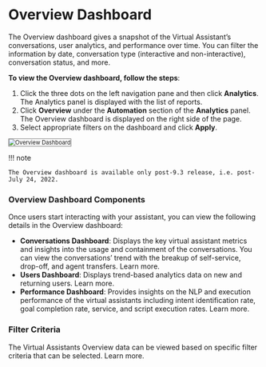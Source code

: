 # **Overview Dashboard**

The Overview dashboard gives a snapshot of the Virtual Assistant’s conversations, user analytics, and performance over time. You can filter the information by date, conversation type (interactive and non-interactive), conversation status, and more.

**To view the Overview dashboard, follow the steps**: 


1. Click the three dots on the left navigation pane and then click **Analytics**. The Analytics panel is displayed with the list of reports.
2. Click **Overview** under the **Automation** section of the **Analytics** panel. The Overview dashboard is displayed on the right side of the page.
3. Select appropriate filters on the dashboard and click **Apply**.

<img src="../images/overview-dashboard.png" alt="Overview Dashboard" title="Overview Dashboard" style="border: 1px solid gray; zoom:80%;">




!!! note

    The Overview dashboard is available only post-9.3 release, i.e. post-July 24, 2022.




### Overview Dashboard Components

Once users start interacting with your assistant, you can view the following details in the Overview dashboard:



* **Conversations Dashboard**: Displays the key virtual assistant metrics and insights into the usage and containment of the conversations. You can view the conversations’ trend with the breakup of self-service, drop-off, and agent transfers. Learn more.
* **Users Dashboard**: Displays trend-based analytics data on new and returning users. Learn more.
* **Performance Dashboard**: Provides insights on the NLP and execution performance of the virtual assistants including intent identification rate, goal completion rate, service, and script execution rates. Learn more.


### Filter Criteria

The Virtual Assistants Overview data can be viewed based on specific filter criteria that can be selected. Learn more.
